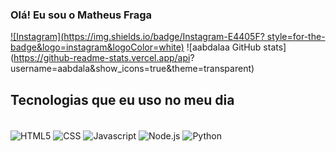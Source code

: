 ### Olá! Eu sou o Matheus Fraga

[![Instagram](https://img.shields.io/badge/Instagram-E4405F?
style=for-the-badge&logo=instagram&logoColor=white)](https://www.instagram.com/_aabdala_/)
![aabdalaa GitHub stats](https://github-readme-stats.vercel.app/api? username=aabdala&show_icons=true&theme=transparent)


## Tecnologias que eu uso no meu dia

<div style="display: inline_block"><br/>
<img align="center" alt="HTML5" src="https://img.shields.io/badge/HTML5-E34F26?
style=for-the-badge&logo=html5&logoColor=white" />
<img align="center" alt="CSS" src="https://img.shields.io/badge/CSS3-157286?
style=for-the-badge&logo=css3&logoColor=white" />
<img align="center" alt="Javascript" src="https://img.shields.io/badge/JavaScript-F7DF1E?
style=for-the-badge&logo=javascript&logoColor=black" />
<img align="center" alt="Node.js" src="https://img.shields.io/badge/Node.js-43853D?
style=for-the-badge&logo=node.js&logoColor=white" />
<img align="center" alt="Python" src="" />
<img align="center" alt="" src="" />

</div><br/>
